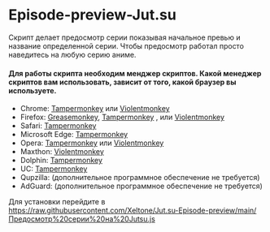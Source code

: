 # Episode-preview-Jut.su

Скрипт делает предосмотр серии показывая начальное превью и название определенной серии.
Чтобы предосмотр работал просто наведитесь на любую серию аниме.

#### Для работы скрипта необходим менджер скриптов. Какой менеджер скриптов вам использовать, зависит от того, какой браузер вы используете.

* Chrome: [Tampermonkey](https://chrome.google.com/webstore/detail/tampermonkey/dhdgffkkebhmkfjojejmpbldmpobfkfo) или [Violentmonkey](https://chrome.google.com/webstore/detail/violent-monkey/jinjaccalgkegednnccohejagnlnfdag)
* Firefox: [Greasemonkey](https://addons.mozilla.org/firefox/addon/greasemonkey/), [Tampermonkey](https://addons.mozilla.org/firefox/addon/tampermonkey/) , или [Violentmonkey](https://addons.mozilla.org/firefox/addon/violentmonkey/)
* Safari: [Tampermonkey](http://tampermonkey.net/?browser=safari)
* Microsoft Edge: [Tampermonkey](https://www.microsoft.com/store/p/tampermonkey/9nblggh5162s)
* Opera: [Tampermonkey](https://addons.opera.com/extensions/details/tampermonkey-beta/) или [Violentmonkey](https://addons.opera.com/extensions/details/violent-monkey/)
* Maxthon: [Violentmonkey](http://extension.maxthon.com/detail/index.php?view_id=1680)
* Dolphin: [Tampermonkey](https://play.google.com/store/apps/details?id=net.tampermonkey.dolphin)
* UC: [Tampermonkey](https://play.google.com/store/apps/details?id=net.tampermonkey.uc)
* Qupzilla: (дополнительное программное обеспечение не требуется)
* AdGuard: (дополнительное программное обеспечение не требуется)


Для установки перейдите в https://raw.githubusercontent.com/Xeltone/Jut.su-Episode-preview/main/Предосмотр%20серии%20на%20Jutsu.js
